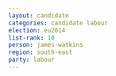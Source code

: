 ```yaml
---
layout: candidate
categories: candidate labour
election: eu2014
list-rank: 10
person: james-watkins
region: south-east
party: labour
---
```

